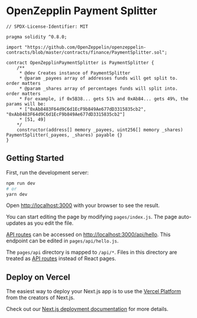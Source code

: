 # OpenZepplin Payment Splitter 

```solidity
// SPDX-License-Identifier: MIT

pragma solidity ^0.8.0;

import "https://github.com/OpenZeppelin/openzeppelin-contracts/blob/master/contracts/finance/PaymentSplitter.sol";

contract OpenZepplinPaymentSplitter is PaymentSplitter {
    /**
     * @dev Creates instance of PaymentSplitter
     * @param _payees array of addresses funds will get split to. order matters
     * @param _shares array of percentages funds will split into. order matters
     * For example, if 0x5B38... gets 51% and 0xAb84... gets 49%, the params will be:
     * ["0xAb8483F64d9C6d1EcF9b849Ae677dD3315835cb2", "0xAb8483F64d9C6d1EcF9b849Ae677dD3315835cb2"]
     * [51, 49]
    */
    constructor(address[] memory _payees, uint256[] memory _shares) PaymentSplitter(_payees, _shares) payable {}
}
```

## Getting Started

First, run the development server:

```bash
npm run dev
# or
yarn dev
```

Open [http://localhost:3000](http://localhost:3000) with your browser to see the result.

You can start editing the page by modifying `pages/index.js`. The page auto-updates as you edit the file.

[API routes](https://nextjs.org/docs/api-routes/introduction) can be accessed on [http://localhost:3000/api/hello](http://localhost:3000/api/hello). This endpoint can be edited in `pages/api/hello.js`.

The `pages/api` directory is mapped to `/api/*`. Files in this directory are treated as [API routes](https://nextjs.org/docs/api-routes/introduction) instead of React pages.

## Deploy on Vercel

The easiest way to deploy your Next.js app is to use the [Vercel Platform](https://vercel.com/new?utm_medium=default-template&filter=next.js&utm_source=create-next-app&utm_campaign=create-next-app-readme) from the creators of Next.js.

Check out our [Next.js deployment documentation](https://nextjs.org/docs/deployment) for more details.
